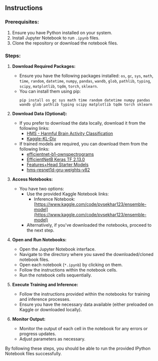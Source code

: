 ## Instructions

### Prerequisites:
1. Ensure you have Python installed on your system.
2. Install Jupyter Notebook to run `.ipynb` files.
3. Clone the repository or download the notebook files.

### Steps:
1. **Download Required Packages:**
   - Ensure you have the following packages installed: `os`, `gc`, `sys`, `math`, `time`, `random`, `datetime`, `numpy`, `pandas`, `wandb`, `glob`, `pathlib`, `typing`, `scipy`, `matplotlib`, `tqdm`, `torch`, `sklearn`.
   - You can install them using pip:
     ```
     pip install os gc sys math time random datetime numpy pandas wandb glob pathlib typing scipy matplotlib tqdm torch sklearn
     ```

2. **Download Data (Optional):**
   - If you prefer to download the data locally, download it from the following links:
     - [HMS - Harmful Brain Activity Classification](https://www.kaggle.com/competitions/hms-harmful-brain-activity-classification/data)
     - [Kaggle-KL-Div](https://www.kaggle.com/datasets/cdeotte/kaggle-kl-div)
   - If trained models are required, you can download them from the following links:
     - [efficientnet-b1-ownspectrograms](https://www.kaggle.com/datasets/naomideenen/efficientnet-b1-ownspectrograms)
     - [EfficientNetB Keras TF 2.13.0](https://www.kaggle.com/datasets/nartaa/efficientnetb-tf-keras)
     - [Features+Head Starter Models](https://www.kaggle.com/datasets/nartaa/features-head-starter-models/versions/10)
     - [hms-resnet1d-gru-weights-v82](https://www.kaggle.com/datasets/konstantinboyko/hms-resnet1d-gru-weights-v82)
   

3. **Access Notebooks:**
   - You have two options:
     - Use the provided Kaggle Notebook links:
       - Inference Notebook: [https://www.kaggle.com/code/pvsekhar123/ensemble-model](https://www.kaggle.com/code/pvsekhar123/ensemble-model)
     - Alternatively, if you've downloaded the notebooks, proceed to the next step.

4. **Open and Run Notebooks:**
   - Open the Jupyter Notebook interface.
   - Navigate to the directory where you saved the downloaded/cloned notebook files.
   - Open each notebook (`*.ipynb`) by clicking on them.
   - Follow the instructions within the notebook cells.
   - Run the notebook cells sequentially.

5. **Execute Training and Inference:**
   - Follow the instructions provided within the notebooks for training and inference processes.
   - Ensure you have the necessary data available (either preloaded on Kaggle or downloaded locally).

6. **Monitor Output:**
   - Monitor the output of each cell in the notebook for any errors or progress updates.
   - Adjust parameters as necessary.

By following these steps, you should be able to run the provided IPython Notebook files successfully.
